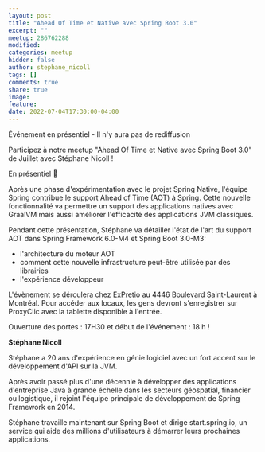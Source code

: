 ```yaml
---
layout: post
title: "Ahead Of Time et Native avec Spring Boot 3.0"
excerpt: ""
meetup: 286762288
modified:
categories: meetup
hidden: false
author: stephane_nicoll
tags: []
comments: true
share: true
image:
feature:
date: 2022-07-04T17:30:00-04:00
---
```


Événement en présentiel - Il n'y aura pas de rediffusion

Participez à notre meetup "Ahead Of Time et Native avec Spring Boot 3.0" de Juillet avec Stéphane Nicoll ! 

En présentiel 🎉

Après une phase d'expérimentation avec le projet Spring Native, l'équipe Spring contribue le support Ahead of Time (AOT) à Spring. Cette nouvelle fonctionnalité va permettre un support des applications natives avec GraalVM mais aussi améliorer l'efficacité des applications JVM classiques.

Pendant cette présentation, Stéphane va détailler l'état de l'art du support AOT dans Spring Framework 6.0-M4 et Spring Boot 3.0-M3:
* l'architecture du moteur AOT
* comment cette nouvelle infrastructure peut-être utilisée par des librairies
* l'expérience développeur

L'évènement se déroulera chez [ExPretio](https://www.expretio.com/) au 4446 Boulevard Saint-Laurent à Montréal.
Pour accéder aux locaux, les gens devront s'enregistrer sur ProxyClic avec la tablette disponible à l'entrée.

Ouverture des portes : 17H30 et début de l'événement : 18 h !

__Stéphane Nicoll__

Stéphane a 20 ans d'expérience en génie logiciel avec un fort accent sur le développement d'API sur la JVM.

Après avoir passé plus d'une décennie à développer des applications d'entreprise Java à grande échelle dans les secteurs géospatial, financier ou logistique, il rejoint l'équipe principale de développement de Spring Framework en 2014.

Stéphane travaille maintenant sur Spring Boot et dirige start.spring.io, un service qui aide des millions d'utilisateurs à démarrer leurs prochaines applications.
